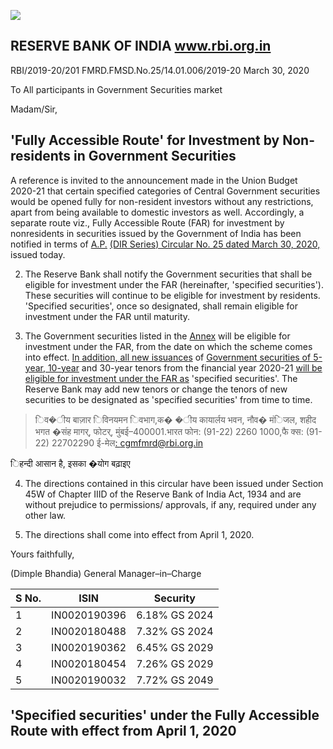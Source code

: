 ![](_page_0_Picture_0.jpeg)

## RESERVE BANK OF INDIA www.rbi.org.in

RBI/2019-20/201 FMRD.FMSD.No.25/14.01.006/2019-20 March 30, 2020

To All participants in Government Securities market

Madam/Sir,

## **'Fully Accessible Route' for Investment by Non-residents in Government Securities**

A reference is invited to the announcement made in the Union Budget 2020-21 that certain specified categories of Central Government securities would be opened fully for non-resident investors without any restrictions, apart from being available to domestic investors as well. Accordingly, a separate route viz., Fully Accessible Route (FAR) for investment by nonresidents in securities issued by the Government of India has been notified in terms of [A.P.](https://www.rbi.org.in/Scripts/NotificationUser.aspx?Id=11849&Mode=0)  [\(DIR Series\) Circular No. 25 dated March 30, 2020,](https://www.rbi.org.in/Scripts/NotificationUser.aspx?Id=11849&Mode=0) issued today.

2. The Reserve Bank shall notify the Government securities that shall be eligible for investment under the FAR (hereinafter, 'specified securities'). These securities will continue to be eligible for investment by residents. 'Specified securities', once so designated, shall remain eligible for investment under the FAR until maturity.

3. The Government securities listed in the [Annex](#page-2-0) will be eligible for investment under the FAR, from the date on which the scheme comes into effect. [In addition, all new issuances](https://www.rbi.org.in/Scripts/bs_viewcontent.aspx?Id=3876) of [Government securities of 5-year, 10-year](https://www.rbi.org.in/Scripts/bs_viewcontent.aspx?Id=3876) and 30-year tenors from the financial year 2020-21 [will be eligible for investment under the FAR as](https://www.rbi.org.in/Scripts/bs_viewcontent.aspx?Id=3876) 'specified securities'. The Reserve Bank may add new tenors or change the tenors of new securities to be designated as 'specified securities' from time to time.

> िव�ीय बाज़ार िविनयमन िवभाग,क� �ीय कायार्लय भवन, नौव� मंिजल, शहीद भगत �संह मागर्, फोटर्, मुंबई–400001.भारत फोन: (91-22) 2260 1000,फै क्स: (91-22) 22702290 ई-मेल[: cgmfmrd@rbi.org.in](mailto:cgmfmrd@rbi.org.in)

िहन्दी आसान है, इसका �योग बढ़ाइए

4. The directions contained in this circular have been issued under Section 45W of Chapter IIID of the Reserve Bank of India Act, 1934 and are without prejudice to permissions/ approvals, if any, required under any other law.

5. The directions shall come into effect from April 1, 2020.

Yours faithfully,

(Dimple Bhandia) General Manager–in–Charge

| S No. | ISIN         | Security      |
|-------|--------------|---------------|
| 1     | IN0020190396 | 6.18% GS 2024 |
| 2     | IN0020180488 | 7.32% GS 2024 |
| 3     | IN0020190362 | 6.45% GS 2029 |
| 4     | IN0020180454 | 7.26% GS 2029 |
| 5     | IN0020190032 | 7.72% GS 2049 |

## <span id="page-2-0"></span>**'Specified securities' under the Fully Accessible Route with effect from April 1, 2020**